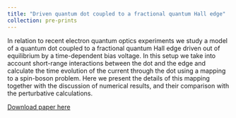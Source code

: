 ```yaml
---
title: "Driven quantum dot coupled to a fractional quantum Hall edge"
collection: pre-prints
---
```

In relation to recent electron quantum optics experiments we study a model of a quantum dot coupled to a fractional quantum Hall edge driven out of equilibrium by a time-dependent bias voltage. In this setup we take into account short-range interactions between the dot and the edge and calculate the time evolution of the current through the dot using a mapping to a spin-boson problem. Here we present the details of this mapping together with the discussion of numerical results, and their comparison with the perturbative calculations. 


[Download paper here](https://arxiv.org/abs/1908.05658)
